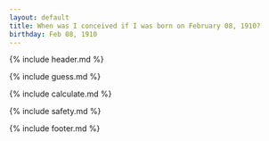```yaml
---
layout: default
title: When was I conceived if I was born on February 08, 1910?
birthday: Feb 08, 1910
---
```


{% include header.md %}

{% include guess.md %}

{% include calculate.md %}

{% include safety.md %}

{% include footer.md %}



